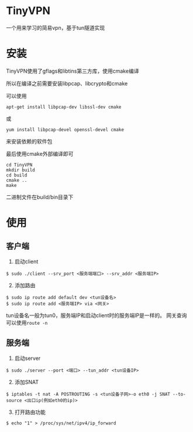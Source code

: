 # TinyVPN

一个用来学习的简易vpn，基于tun隧道实现

# 安装

TinyVPN使用了gflags和libtins第三方库，使用cmake编译

所以在编译之前需要安装libpcap、libcrypto和cmake

可以使用

```
apt-get install libpcap-dev libssl-dev cmake
```

或

```
yum install libpcap-devel openssl-devel cmake
```
来安装依赖的软件包

最后使用cmake外部编译即可

```
cd TinyVPN
mkdir build
cd build
cmake ..
make
```

二进制文件在build/bin目录下

# 使用

## 客户端

1. 启动client
```
$ sudo ./client --srv_port <服务端端口> --srv_addr <服务端IP>
```
2. 添加路由
```
$ sudo ip route add default dev <tun设备名>
$ sudo ip route add <服务端IP> via <网关>
```
tun设备名一般为tun0，服务端IP和启动client时的服务端IP是一样的。
网关查询可以使用`route -n`

## 服务端

1. 启动server
```
$ sudo ./server --port <端口> --tun_addr <tun设备IP>
```
2. 添加SNAT
```
$ iptables -t nat -A POSTROUTING -s <tun设备子网>-o eth0 -j SNAT --to-source <出口ip(例如eth0的ip)>
```
3. 打开路由功能
```
$ echo "1" > /proc/sys/net/ipv4/ip_forward
```
